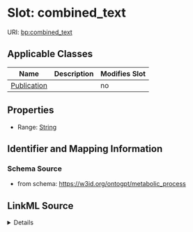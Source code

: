 

# Slot: combined_text

URI: [bp:combined_text](http://w3id.org/ontogpt/metabolic-process-templatecombined_text)



<!-- no inheritance hierarchy -->





## Applicable Classes

| Name | Description | Modifies Slot |
| --- | --- | --- |
| [Publication](Publication.md) |  |  no  |







## Properties

* Range: [String](String.md)





## Identifier and Mapping Information







### Schema Source


* from schema: https://w3id.org/ontogpt/metabolic_process




## LinkML Source

<details>
```yaml
name: combined_text
from_schema: https://w3id.org/ontogpt/metabolic_process
rank: 1000
alias: combined_text
owner: Publication
domain_of:
- Publication
range: string

```
</details>